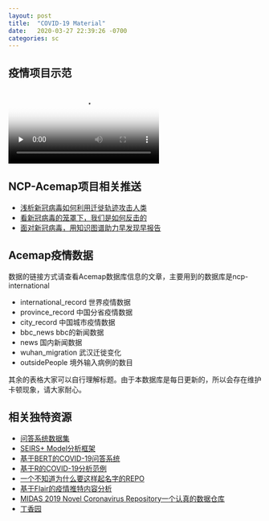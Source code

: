 ```yaml
---
layout: post
title:  "COVID-19 Material"
date:   2020-03-27 22:39:26 -0700
categories: sc
---
```


## 疫情项目示范

<video id="video" controls="" preload="none" poster="../../../supplementary/ncp.png">
    <source id="mp4" src="../../../supplementary/ncp.mp4" type="video/mp4">
</video>

## NCP-Acemap项目相关推送

 - [浅析新冠病毒如何利用迁徙轨迹攻击人类](https://mp.weixin.qq.com/s/5y_1bRryI59zAPo1KYNpZA)
 - [看新冠病毒的笼罩下，我们是如何反击的](https://mp.weixin.qq.com/s/oH2y0WPACDkAWQQhznsHqw)
 - [面对新冠病毒，用知识图谱助力早发现早报告](https://mp.weixin.qq.com/s/SHiWPu5UZqMVQbPsb3p5dw)

## Acemap疫情数据

数据的链接方式请查看Acemap数据库信息的文章，主要用到的数据库是ncp-international

 - international_record 世界疫情数据
 - province_record 中国分省疫情数据
 - city_record 中国城市疫情数据
 - bbc_news bbc的新闻数据
 - news 国内新闻数据
 - wuhan_migration 武汉迁徙变化
 - outsidePeople 境外输入病例的数目

其余的表格大家可以自行理解标题。由于本数据库是每日更新的，所以会存在维护卡顿现象，请大家耐心。

## 相关独特资源

 - [问答系统数据集](https://github.com/UCSD-AI4H/COVID-Dialogue)
 - [SEIRS+ Model分析框架](https://github.com/ryansmcgee/seirsplus)
 - [基于BERT的COVID-19问答系统](https://github.com/deepset-ai/COVID-QA)
 - [基于R的COVID-19分析范例](https://github.com/GuangchuangYu/nCov2019)
 - [一个不知道为什么要这样起名字的REPO](https://github.com/soroushchehresa/awesome-coronavirus)
 - [基于Flair的疫情推特内容分析](https://towardsdatascience.com/covid-19-with-a-flair-2802a9f4c90f)
 - [MIDAS 2019 Novel Coronavirus Repository一个认真的数据仓库](https://github.com/midas-network/COVID-19)
 - [丁香园](https://github.com/BlankerL/DXY-COVID-19-Data)

